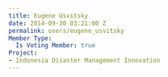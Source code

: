 ```yaml
---
title: Eugene Usvitsky
date: 2014-09-30 03:21:00 Z
permalink: users/eugene_usvitsky
Member Type:
  Is Voting Member: true
Project:
- Indonesia Disaster Management Innovation
---
```


